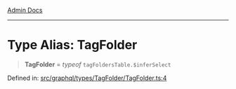 [Admin Docs](/)

***

# Type Alias: TagFolder

> **TagFolder** = *typeof* `tagFoldersTable.$inferSelect`

Defined in: [src/graphql/types/TagFolder/TagFolder.ts:4](https://github.com/gautam-divyanshu/talawa-api/blob/22f85ff86fcf5f38b53dcdb9fe90ab33ea32d944/src/graphql/types/TagFolder/TagFolder.ts#L4)

